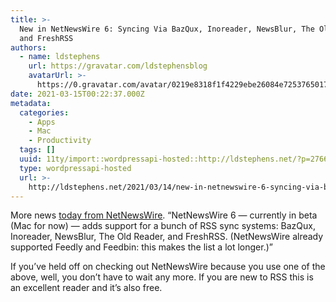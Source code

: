 ```yaml
---
title: >-
  New in NetNewsWire 6: Syncing Via BazQux, Inoreader, NewsBlur, The Old Reader,
  and FreshRSS
authors:
  - name: ldstephens
    url: https://gravatar.com/ldstephensblog
    avatarUrl: >-
      https://0.gravatar.com/avatar/0219e8318f1f4229ebe26084e7253765017f43ca0c631be37dc6d0b8ad6e40a4?s=96&d=identicon&r=G
date: 2021-03-15T00:22:37.000Z
metadata:
  categories:
    - Apps
    - Mac
    - Productivity
  tags: []
  uuid: 11ty/import::wordpressapi-hosted::http://ldstephens.net/?p=2766
  type: wordpressapi-hosted
  url: >-
    http://ldstephens.net/2021/03/14/new-in-netnewswire-6-syncing-via-bazqux-inoreader-newsblur-the-old-reader-and-freshrss/
---
```

More news [today from NetNewsWire](https://inessential.com/2021/03/14/new_in_netnewswire_6_syncing_via_bazqux_). “NetNewsWire 6 — currently in beta (Mac for now) — adds support for a bunch of RSS sync systems: BazQux, Inoreader, NewsBlur, The Old Reader, and FreshRSS. (NetNewsWire already supported Feedly and Feedbin: this makes the list a lot longer.)”

If you’ve held off on checking out NetNewsWire because you use one of the above, well, you don’t have to wait any more. If you are new to RSS this is an excellent reader and it’s also free.

​